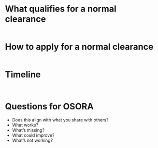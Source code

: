 # What qualifies for a normal clearance

```

```

# How to apply for a normal clearance

```

```

# Timeline

```


```



# Questions for OSORA

- Does this align with what you share with others?
- What works?
- What’s missing?
- What could improve?
- What’s not working?

